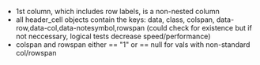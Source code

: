 - 1st column, which includes row labels, is a non-nested column
- all header_cell objects contain the keys: data, class, colspan, data-row,data-col,data-notesymbol,rowspan (could check for existence but if not neccessary, logical tests decrease speed/performance)
- colspan and rowspan either == "1" or == null for vals with non-standard col/rowspan